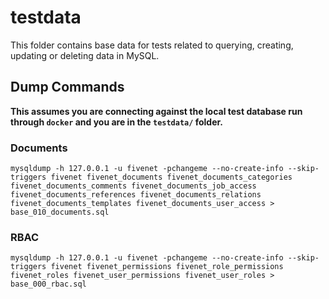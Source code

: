 # testdata

This folder contains base data for tests related to querying, creating, updating or deleting data in MySQL.

## Dump Commands

**This assumes you are connecting against the local test database run through `docker` and you are in the `testdata/` folder.**

### Documents

```console
mysqldump -h 127.0.0.1 -u fivenet -pchangeme --no-create-info --skip-triggers fivenet fivenet_documents fivenet_documents_categories fivenet_documents_comments fivenet_documents_job_access fivenet_documents_references fivenet_documents_relations fivenet_documents_templates fivenet_documents_user_access > base_010_documents.sql
```

### RBAC

```console
mysqldump -h 127.0.0.1 -u fivenet -pchangeme --no-create-info --skip-triggers fivenet fivenet_permissions fivenet_role_permissions fivenet_roles fivenet_user_permissions fivenet_user_roles > base_000_rbac.sql
```
